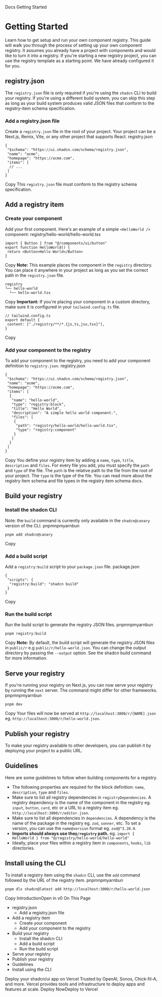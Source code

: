 Docs
Getting Started
# Getting Started
Learn how to get setup and run your own component registry.
This guide will walk you through the process of setting up your own component registry.
It assumes you already have a project with components and would like to turn it into a registry.
If you're starting a new registry project, you can use the registry template as a starting point. We have already configured it for you.
## registry.json
The `registry.json` file is only required if you're using the `shadcn` CLI to build your registry.
If you're using a different build system, you can skip this step as long as your build system produces valid JSON files that conform to the registry-item schema specification.
### Add a registry.json file
Create a `registry.json` file in the root of your project. Your project can be a Next.js, Remix, Vite, or any other project that supports React.
registry.json
```
{
 "$schema": "https://ui.shadcn.com/schema/registry.json",
 "name": "acme",
 "homepage": "https://acme.com",
 "items": [
  // ...
 ]
}
```
Copy
This `registry.json` file must conform to the registry schema specification.
## Add a registry item
### Create your component
Add your first component. Here's an example of a simple `<HelloWorld />` component:
registry/hello-world/hello-world.tsx
```
import { Button } from "@/components/ui/button"
export function HelloWorld() {
 return <Button>Hello World</Button>
}
```
Copy
**Note:** This example places the component in the `registry` directory. You can place it anywhere in your project as long as you set the correct path in the `registry.json` file.
```
registry
└── hello-world
  └── hello-world.tsx
```
Copy
**Important:** If you're placing your component in a custom directory, make sure it is configured in your `tailwind.config.ts` file.
```
// tailwind.config.ts
export default {
 content: ["./registry/**/*.{js,ts,jsx,tsx}"],
}
```
Copy
### Add your component to the registry
To add your component to the registry, you need to add your component definition to `registry.json`.
registry.json
```
{
 "$schema": "https://ui.shadcn.com/schema/registry.json",
 "name": "acme",
 "homepage": "https://acme.com",
 "items": [
  {
   "name": "hello-world",
   "type": "registry:block",
   "title": "Hello World",
   "description": "A simple hello world component.",
   "files": [
    {
     "path": "registry/hello-world/hello-world.tsx",
     "type": "registry:component"
    }
   ]
  }
 ]
}
```
Copy
You define your registry item by adding a `name`, `type`, `title`, `description` and `files`.
For every file you add, you must specify the `path` and `type` of the file. The `path` is the relative path to the file from the root of your project. The `type` is the type of the file.
You can read more about the registry item schema and file types in the registry item schema docs.
## Build your registry
### Install the shadcn CLI
Note: the `build` command is currently only available in the `shadcn@canary` version of the CLI.
pnpmnpmyarnbun
```
pnpm add shadcn@canary

```

Copy
### Add a build script
Add a `registry:build` script to your `package.json` file.
package.json
```
{
 "scripts": {
  "registry:build": "shadcn build"
 }
}
```
Copy
### Run the build script
Run the build script to generate the registry JSON files.
pnpmnpmyarnbun
```
pnpm registry:build

```

Copy
**Note:** By default, the build script will generate the registry JSON files in `public/r` e.g `public/r/hello-world.json`.
You can change the output directory by passing the `--output` option. See the shadcn build command for more information.
## Serve your registry
If you're running your registry on Next.js, you can now serve your registry by running the `next` server. The command might differ for other frameworks.
pnpmnpmyarnbun
```
pnpm dev

```

Copy
Your files will now be served at `http://localhost:3000/r/[NAME].json` eg. `http://localhost:3000/r/hello-world.json`.
## Publish your registry
To make your registry available to other developers, you can publish it by deploying your project to a public URL.
## Guidelines
Here are some guidelines to follow when building components for a registry.
  * The following properties are required for the block definition: `name`, `description`, `type` and `files`.
  * Make sure to list all registry dependencies in `registryDependencies`. A registry dependency is the name of the component in the registry eg. `input`, `button`, `card`, etc or a URL to a registry item eg. `http://localhost:3000/r/editor.json`.
  * Make sure to list all dependencies in `dependencies`. A dependency is the name of the package in the registry eg. `zod`, `sonner`, etc. To set a version, you can use the `name@version` format eg. `zod@^3.20.0`.
  * **Imports should always use the`@/registry` path.** eg. `import { HelloWorld } from "@/registry/hello-world/hello-world"`
  * Ideally, place your files within a registry item in `components`, `hooks`, `lib` directories.


## Install using the CLI
To install a registry item using the `shadcn` CLI, use the `add` command followed by the URL of the registry item.
pnpmnpmyarnbun
```
pnpm dlx shadcn@latest add http://localhost:3000/r/hello-world.json

```

Copy
IntroductionOpen in v0
On This Page
  * registry.json
    * Add a registry.json file
  * Add a registry item
    * Create your component
    * Add your component to the registry
  * Build your registry
    * Install the shadcn CLI
    * Add a build script
    * Run the build script
  * Serve your registry
  * Publish your registry
  * Guidelines
  * Install using the CLI


Deploy your shadcn/ui app on Vercel
Trusted by OpenAI, Sonos, Chick-fil-A, and more.
Vercel provides tools and infrastructure to deploy apps and features at scale.
Deploy NowDeploy to Vercel
